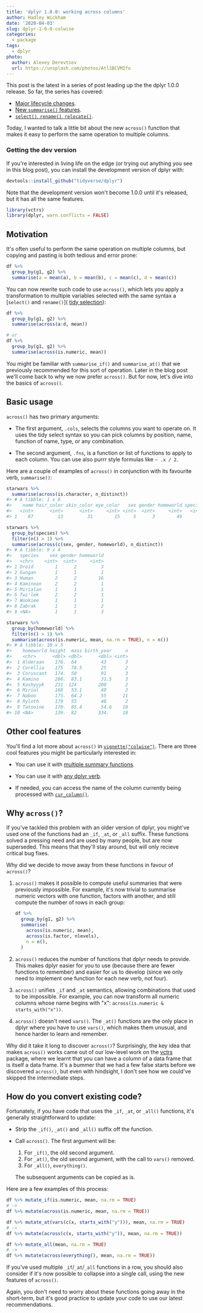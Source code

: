 ```yaml
---
title: 'dplyr 1.0.0: working across columns'
author: Hadley Wickham
date: '2020-04-03'
slug: dplyr-1-0-0-colwise
categories:
  - package
tags:
  - dplyr
photo:
  author: Alexey Derevtsov
  url: https://unsplash.com/photos/Atl1BCVM2fo
---
```




This post is the latest in a series of post leading up the the dplyr 1.0.0 release. So far, the series has covered:

* [Major lifecycle changes](https://www.tidyverse.org/blog/2020/03/dplyr-1-0-0-is-coming-soon/).
* [New `summarise()` features](https://www.tidyverse.org/blog/2020/03/dplyr-1-0-0-summarise/).
* [`select()`, `rename()`, `relocate()`](https://www.tidyverse.org/blog/2020/03/dplyr-1-0-0-select-rename-relocate/).

Today, I wanted to talk a little bit about the new `across()` function that makes it easy to perform the same operation to multiple columns.

### Getting the dev version

If you're interested in living life on the edge (or trying out anything you see in this blog post), you can install the development version of dplyr with:


```r
devtools::install_github("tidyverse/dplyr")
```

Note that the development version won't become 1.0.0 until it's released, but it has all the same features.


```r
library(vctrs)
library(dplyr, warn.conflicts = FALSE)
```

## Motivation

It's often useful to perform the same operation on multiple columns, but copying and pasting is both tedious and error prone:


```r
df %>% 
  group_by(g1, g2) %>% 
  summarise(a = mean(a), b = mean(b), c = mean(c), d = mean(c))
```

You can now rewrite such code to use `across()`, which lets you apply a transformation to multiple variables selected with the same syntax a [`select()` and `rename()`]( [tidy selection](https://www.tidyverse.org/blog/2020/03/dplyr-1-0-0-select-rename-relocate/#select-and-renaming)):


```r
df %>% 
  group_by(g1, g2) %>% 
  summarise(across(a:d, mean))

# or 
df %>% 
  group_by(g1, g2) %>% 
  summarise(across(is.numeric, mean))
```

You might be familiar with `summarise_if()` and `summarise_at()` that we previously recommended for this sort of operation. Later in the blog post we'll come back to why we now prefer `across()`. But for now, let's dive into the basics of `across()`.

## Basic usage

`across()` has two primary arguments:

* The first argument, `.cols`, selects the columns you want to operate on.
  It uses the tidy select syntax so you can pick columns by position, name,
  function of name, type, or any combination.

* The second argument, `.fns`, is a function or list of functions to apply to
  each column. You can use also purrr style formulas like `~ .x / 2`. 

Here are a couple of examples of `across()` in conjunction with its favourite verb, `summarise()`: 


```r
starwars %>% 
  summarise(across(is.character, n_distinct))
#> # A tibble: 1 x 8
#>    name hair_color skin_color eye_color   sex gender homeworld species
#>   <int>      <int>      <int>     <int> <int>  <int>     <int>   <int>
#> 1    87         13         31        15     5      3        49      38

starwars %>% 
  group_by(species) %>% 
  filter(n() > 1) %>% 
  summarise(across(c(sex, gender, homeworld), n_distinct))
#> # A tibble: 9 x 4
#>   species    sex gender homeworld
#>   <chr>    <int>  <int>     <int>
#> 1 Droid        1      2         3
#> 2 Gungan       1      1         1
#> 3 Human        2      2        16
#> 4 Kaminoan     2      2         1
#> 5 Mirialan     1      1         1
#> 6 Twi'lek      2      2         1
#> 7 Wookiee      1      1         1
#> 8 Zabrak       1      1         2
#> 9 <NA>         1      1         3

starwars %>% 
  group_by(homeworld) %>% 
  filter(n() > 1) %>% 
  summarise(across(is.numeric, mean, na.rm = TRUE), n = n())
#> # A tibble: 10 x 5
#>    homeworld height  mass birth_year     n
#>    <chr>      <dbl> <dbl>      <dbl> <int>
#>  1 Alderaan    176.  64         43       3
#>  2 Corellia    175   78.5       25       2
#>  3 Coruscant   174.  50         91       3
#>  4 Kamino      208.  83.1       31.5     3
#>  5 Kashyyyk    231  124        200       2
#>  6 Mirial      168   53.1       49       2
#>  7 Naboo       175.  64.2       55      11
#>  8 Ryloth      179   55         48       2
#>  9 Tatooine    170.  85.4       54.6    10
#> 10 <NA>        139.  82        334.     10
```
## Other cool features

You'll find a lot more about `across()` in [`vignette("colwise")`](https://dplyr.tidyverse.org/dev/articles/colwise.html). There are three cool features you might be particularly interested in:

* You can use it with [multiple summary functions](https://dplyr.tidyverse.org/dev/articles/colwise.html#multiple-functions).

* You can use it with [any dplyr verb](https://dplyr.tidyverse.org/dev/articles/colwise.html#other-verbs).

* If needed, you can access the name of the column currently being processed
  with [`cur_column()`](https://dplyr.tidyverse.org/dev/articles/colwise.html#current-column).

## Why `across()`? 

If you've tackled this problem with an older version of dplyr, you might've used one of the functions had an `_if`, `_at`, or `_all` suffix. These functions solved a pressing need and are used by many people, but are now superseded. This means that they'll stay around, but will only recieve critical bug fixes. 

Why did we decide to move away from these functions in favour of `across()`?

1.  `across()` makes it possible to compute useful summaries that were 
    previously impossible. For example, it's now trivial to summarise
    numeric vectors with one function, factors with another, and still 
    compute the number of rows in each group:

    
    ```r
    df %>%
      group_by(g1, g2) %>% 
      summarise(
        across(is.numeric, mean), 
        across(is.factor, nlevels),
        n = n(), 
      )
    ```

2.  `across()` reduces the number of functions that dplyr needs to provide. 
    This makes dplyr easier for you to use (because there are fewer functions 
    to remember) and easier for us to develop (since we only need to implement 
    one function for each new verb, not four).

3.  `across()` unifies `_if` and `_at` semantics, allowing combinations that 
    used to be impossible. For example, you can now transform all numeric 
    columns whose name begins with "x": `across(is.numeric & starts_with("x"))`.

4.  `across()` doesn't need `vars()`. The `_at()` functions are the only place 
    in dplyr where you have to use `vars()`, which makes them unusual, 
    and hence harder to learn and remember.

Why did it take it long to discover `across()`? Surprisingly, the key idea that makes `across()` works came out of our low-level work on the [vctrs](http://vctrs.r-lib.org/) package, where we learnt that you can have a column of a data frame that is itself a data frame. It's a bummer that we had a few false starts before we discovered `across()`, but even with hindsight, I don't see how we could've skipped the intermediate steps.

## How do you convert existing code?

Fortunately, if you have code that uses the `_if`, `_at`, or `_all()` functions, it's generally straightforward to update:

*   Strip the `_if()`, `_at()` and `_all()` suffix off the function.

*   Call `across()`. The first argument will be:

    1. For `_if()`, the old second argument.
    1. For `_at()`, the old second argument, with the call to `vars()` removed.
    1. For `_all()`, `everything()`.

    The subsequent arguments can be copied as is.

Here are a few examples of this process:


```r
df %>% mutate_if(is.numeric, mean, na.rm = TRUE)
# ->
df %>% mutate(across(is.numeric, mean, na.rm = TRUE))

df %>% mutate_at(vars(c(x, starts_with("y"))), mean, na.rm = TRUE)
# ->
df %>% mutate(across(c(x, starts_with("y")), mean, na.rm = TRUE))

df %>% mutate_all(mean, na.rm = TRUE)
# ->
df %>% mutate(across(everything(), mean, na.rm = TRUE))
```

If you've used multiple `_if`/`_at`/`_all` functions in a row, you should also consider if it's now possible to collapse into a single call, using the new features of `across()`.

Again, you don't need to worry about these functions going away in the short-term, but it's good practice to update your code to use our latest recommendations.
